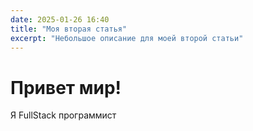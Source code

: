 ```yaml
---
date: 2025-01-26 16:40
title: "Моя вторая статья"  
excerpt: "Небольшое описание для моей второй статьи"
---
```


# Привет мир!
Я FullStack программист 